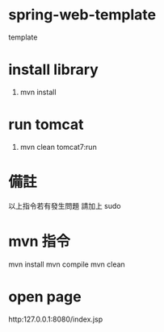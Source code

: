 # spring-web-template
template

# install library
1. mvn install


# run tomcat
1. mvn clean tomcat7:run

# 備註
以上指令若有發生問題 請加上 sudo

# mvn 指令
mvn install
mvn compile
mvn clean

# open page
http:127.0.0.1:8080/index.jsp